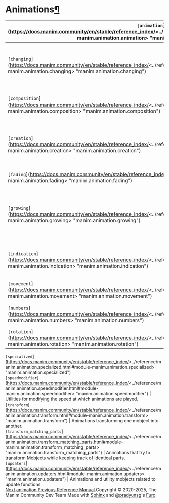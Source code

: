 # Animations[¶](https://docs.manim.community/en/stable/reference_index/<#animations> "Link to this heading")
`[animation`](https://docs.manim.community/en/stable/reference_index/<../reference/manim.animation.animation.html#module-manim.animation.animation> "manim.animation.animation") | Animate mobjects.  
---|---  
`[changing`](https://docs.manim.community/en/stable/reference_index/<../reference/manim.animation.changing.html#module-manim.animation.changing> "manim.animation.changing") | Animation of a mobject boundary and tracing of points.  
`[composition`](https://docs.manim.community/en/stable/reference_index/<../reference/manim.animation.composition.html#module-manim.animation.composition> "manim.animation.composition") | Tools for displaying multiple animations at once.  
`[creation`](https://docs.manim.community/en/stable/reference_index/<../reference/manim.animation.creation.html#module-manim.animation.creation> "manim.animation.creation") | Animate the display or removal of a mobject from a scene.  
`[fading`](https://docs.manim.community/en/stable/reference_index/<../reference/manim.animation.fading.html#module-manim.animation.fading> "manim.animation.fading") | Fading in and out of view.  
`[growing`](https://docs.manim.community/en/stable/reference_index/<../reference/manim.animation.growing.html#module-manim.animation.growing> "manim.animation.growing") | Animations that introduce mobjects to scene by growing them from points.  
`[indication`](https://docs.manim.community/en/stable/reference_index/<../reference/manim.animation.indication.html#module-manim.animation.indication> "manim.animation.indication") | Animations drawing attention to particular mobjects.  
`[movement`](https://docs.manim.community/en/stable/reference_index/<../reference/manim.animation.movement.html#module-manim.animation.movement> "manim.animation.movement") | Animations related to movement.  
`[numbers`](https://docs.manim.community/en/stable/reference_index/<../reference/manim.animation.numbers.html#module-manim.animation.numbers> "manim.animation.numbers") | Animations for changing numbers.  
`[rotation`](https://docs.manim.community/en/stable/reference_index/<../reference/manim.animation.rotation.html#module-manim.animation.rotation> "manim.animation.rotation") | Animations related to rotation.  
`[specialized`](https://docs.manim.community/en/stable/reference_index/<../reference/manim.animation.specialized.html#module-manim.animation.specialized> "manim.animation.specialized")  
`[speedmodifier`](https://docs.manim.community/en/stable/reference_index/<../reference/manim.animation.speedmodifier.html#module-manim.animation.speedmodifier> "manim.animation.speedmodifier") | Utilities for modifying the speed at which animations are played.  
`[transform`](https://docs.manim.community/en/stable/reference_index/<../reference/manim.animation.transform.html#module-manim.animation.transform> "manim.animation.transform") | Animations transforming one mobject into another.  
`[transform_matching_parts`](https://docs.manim.community/en/stable/reference_index/<../reference/manim.animation.transform_matching_parts.html#module-manim.animation.transform_matching_parts> "manim.animation.transform_matching_parts") | Animations that try to transform Mobjects while keeping track of identical parts.  
`[updaters`](https://docs.manim.community/en/stable/reference_index/<../reference/manim.animation.updaters.html#module-manim.animation.updaters> "manim.animation.updaters") | Animations and utility mobjects related to update functions.  
[ Next animation ](https://docs.manim.community/en/stable/reference_index/<../reference/manim.animation.animation.html>) [ Previous Reference Manual ](https://docs.manim.community/en/stable/reference_index/<../reference.html>)
Copyright © 2020-2025, The Manim Community Dev Team 
Made with [Sphinx](https://docs.manim.community/en/stable/reference_index/<https:/www.sphinx-doc.org/>) and [@pradyunsg](https://docs.manim.community/en/stable/reference_index/<https:/pradyunsg.me>)'s [Furo](https://docs.manim.community/en/stable/reference_index/<https:/github.com/pradyunsg/furo>)
